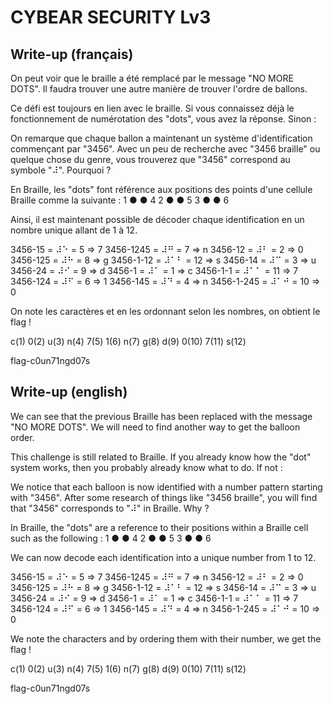 # CYBEAR SECURITY Lv3

## Write-up (français)

On peut voir que le braille a été remplacé par le message "NO MORE DOTS". Il faudra trouver une autre manière de trouver l'ordre de ballons.

Ce défi est toujours en lien avec le braille. Si vous connaissez déjà le fonctionnement de numérotation des "dots", vous avez la réponse. Sinon :  

On remarque que chaque ballon a maintenant un système d'identification commençant par "3456". Avec un peu de recherche avec "3456 braille" ou quelque chose du genre, vous trouverez que "3456" correspond au symbole "⠼". Pourquoi ?

En Braille, les "dots" font référence aux positions des points d'une cellule Braille comme la suivante :
1 ● ● 4
2 ● ● 5
3 ● ● 6

Ainsi, il est maintenant possible de décoder chaque identification en un nombre unique allant de 1 à 12.

3456-15 = ⠼⠑ = 5 => 7    3456-1245 = ⠼⠛ = 7 => n     3456-12 = ⠼⠃ = 2 => 0
3456-125 = ⠼⠓ = 8 => g   3456-1-12 = ⠼⠁⠃ = 12 => s   3456-14 = ⠼⠉ = 3 => u
3456-24 = ⠼⠊ = 9 => d    3456-1 = ⠼⠁ = 1 => c        3456-1-1 = ⠼⠁⠁ = 11 => 7
3456-124 = ⠼⠋ = 6 => 1   3456-145 = ⠼⠙ = 4 => n      3456-1-245 = ⠼⠁⠚ = 10 => 0

On note les caractères et en les ordonnant selon les nombres, on obtient le flag !

c(1) 0(2) u(3) n(4) 7(5) 1(6) n(7) g(8) d(9) 0(10) 7(11) s(12)

flag-c0un71ngd07s

## Write-up (english)

We can see that the previous Braille has been replaced with the message "NO MORE DOTS". We will need to find another way to get the balloon order.

This challenge is still related to Braille. If you already know how the "dot" system works, then you probably already know what to do. If not :

We notice that each balloon is now identified with a number pattern starting with "3456". After some research of things like "3456 braille", you will find that "3456" corresponds to "⠼" in Braille. Why ?

In Braille, the "dots" are a reference to their positions within a Braille cell such as the following :
1 ● ● 4
2 ● ● 5
3 ● ● 6

We can now decode each identification into a unique number from 1 to 12.

3456-15 = ⠼⠑ = 5 => 7    3456-1245 = ⠼⠛ = 7 => n     3456-12 = ⠼⠃ = 2 => 0
3456-125 = ⠼⠓ = 8 => g   3456-1-12 = ⠼⠁⠃ = 12 => s   3456-14 = ⠼⠉ = 3 => u
3456-24 = ⠼⠊ = 9 => d    3456-1 = ⠼⠁ = 1 => c        3456-1-1 = ⠼⠁⠁ = 11 => 7
3456-124 = ⠼⠋ = 6 => 1   3456-145 = ⠼⠙ = 4 => n      3456-1-245 = ⠼⠁⠚ = 10 => 0

We note the characters and by ordering them with their number, we get the flag !

c(1) 0(2) u(3) n(4) 7(5) 1(6) n(7) g(8) d(9) 0(10) 7(11) s(12)

flag-c0un71ngd07s